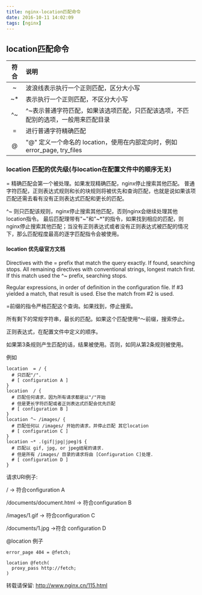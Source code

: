 ```yaml
---
title: nginx-location匹配命令
date: 2016-10-11 14:02:09
tags: [nginx]
---
```


## location匹配命令

|符合|说明|
|:-:|:-|
|~|波浪线表示执行一个正则匹配，区分大小写|
|~*|表示执行一个正则匹配，不区分大小写|
|^~|^~表示普通字符匹配，如果该选项匹配，只匹配该选项，不匹配别的选项，一般用来匹配目录|
|=|进行普通字符精确匹配|
|@|"@" 定义一个命名的 location，使用在内部定向时，例如 error_page, try_files|


### location 匹配的优先级(与location在配置文件中的顺序无关)

= 精确匹配会第一个被处理。如果发现精确匹配，nginx停止搜索其他匹配。
普通字符匹配，正则表达式规则和长的块规则将被优先和查询匹配，也就是说如果该项匹配还需去看有没有正则表达式匹配和更长的匹配。

^~ 则只匹配该规则，nginx停止搜索其他匹配，否则nginx会继续处理其他location指令。
最后匹配理带有"~"和"~*"的指令，如果找到相应的匹配，则nginx停止搜索其他匹配；当没有正则表达式或者没有正则表达式被匹配的情况下，那么匹配程度最高的逐字匹配指令会被使用。

#### location 优先级官方文档

Directives with the = prefix that match the query exactly. If found, searching stops.
All remaining directives with conventional strings, longest match first. If this match used the ^~ prefix, searching stops.

Regular expressions, in order of definition in the configuration file.
If #3 yielded a match, that result is used. Else the match from #2 is used.

=前缀的指令严格匹配这个查询。如果找到，停止搜索。

所有剩下的常规字符串，最长的匹配。如果这个匹配使用^〜前缀，搜索停止。

正则表达式，在配置文件中定义的顺序。

如果第3条规则产生匹配的话，结果被使用。否则，如同从第2条规则被使用。


例如

```nginx
location  = / {
  # 只匹配"/".
  # [ configuration A ]
}
location  / {
  # 匹配任何请求，因为所有请求都是以"/"开始
  # 但是更长字符匹配或者正则表达式匹配会优先匹配
  # [ configuration B ]
}
location ^~ /images/ {
  # 匹配任何以 /images/ 开始的请求，并停止匹配 其它location
  # [ configuration C ]
}
location ~* .(gif|jpg|jpeg)$ {
  # 匹配以 gif, jpg, or jpeg结尾的请求.
  # 但是所有 /images/ 目录的请求将由 [Configuration C]处理.
  # [ configuration D ]
}
```

请求URI例子:

/ -> 符合configuration A

/documents/document.html -> 符合configuration B

/images/1.gif -> 符合configuration C

/documents/1.jpg ->符合 configuration D

@location 例子
```nginx
error_page 404 = @fetch;

location @fetch(
  proxy_pass http://fetch;
)
```

转载请保留: http://www.nginx.cn/115.html
